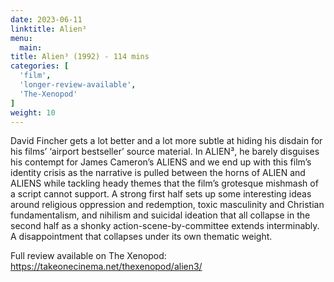 ```yaml
---
date: 2023-06-11
linktitle: Alien³
menu:
  main:
title: Alien³ (1992) - 114 mins
categories: [
  'film',
  'longer-review-available',
  'The-Xenopod'
]
weight: 10
---
```


David Fincher gets a lot better and a lot more subtle at hiding his disdain for his films’ ‘airport bestseller’ source material. In ALIEN³, he barely disguises his contempt for James Cameron’s ALIENS and we end up with this film’s identity crisis as the narrative is pulled between the horns of ALIEN and ALIENS while tackling heady themes that the film’s grotesque mishmash of a script cannot support. A strong first half sets up some interesting ideas around religious oppression and redemption, toxic masculinity and Christian fundamentalism, and nihilism and suicidal ideation that all collapse in the second half as a shonky action-scene-by-committee extends interminably. A disappointment that collapses under its own thematic weight.

Full review available on The Xenopod: https://takeonecinema.net/thexenopod/alien3/